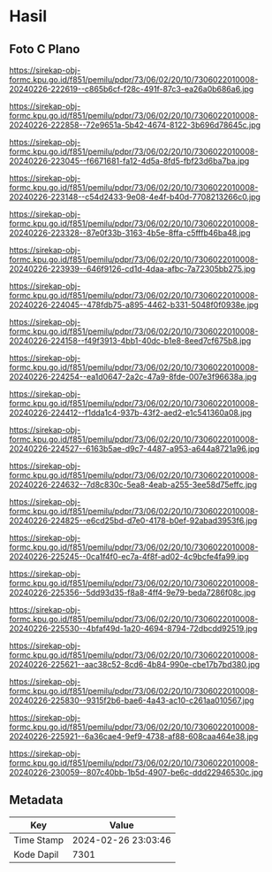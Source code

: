 # Hasil

## Foto C Plano

https://sirekap-obj-formc.kpu.go.id/f851/pemilu/pdpr/73/06/02/20/10/7306022010008-20240226-222619--c865b6cf-f28c-491f-87c3-ea26a0b686a6.jpg

https://sirekap-obj-formc.kpu.go.id/f851/pemilu/pdpr/73/06/02/20/10/7306022010008-20240226-222858--72e9651a-5b42-4674-8122-3b696d78645c.jpg

https://sirekap-obj-formc.kpu.go.id/f851/pemilu/pdpr/73/06/02/20/10/7306022010008-20240226-223045--f6671681-fa12-4d5a-8fd5-fbf23d6ba7ba.jpg

https://sirekap-obj-formc.kpu.go.id/f851/pemilu/pdpr/73/06/02/20/10/7306022010008-20240226-223148--c54d2433-9e08-4e4f-b40d-7708213266c0.jpg

https://sirekap-obj-formc.kpu.go.id/f851/pemilu/pdpr/73/06/02/20/10/7306022010008-20240226-223328--87e0f33b-3163-4b5e-8ffa-c5fffb46ba48.jpg

https://sirekap-obj-formc.kpu.go.id/f851/pemilu/pdpr/73/06/02/20/10/7306022010008-20240226-223939--646f9126-cd1d-4daa-afbc-7a72305bb275.jpg

https://sirekap-obj-formc.kpu.go.id/f851/pemilu/pdpr/73/06/02/20/10/7306022010008-20240226-224045--478fdb75-a895-4462-b331-5048f0f0938e.jpg

https://sirekap-obj-formc.kpu.go.id/f851/pemilu/pdpr/73/06/02/20/10/7306022010008-20240226-224158--f49f3913-4bb1-40dc-b1e8-8eed7cf675b8.jpg

https://sirekap-obj-formc.kpu.go.id/f851/pemilu/pdpr/73/06/02/20/10/7306022010008-20240226-224254--ea1d0647-2a2c-47a9-8fde-007e3f96638a.jpg

https://sirekap-obj-formc.kpu.go.id/f851/pemilu/pdpr/73/06/02/20/10/7306022010008-20240226-224412--f1dda1c4-937b-43f2-aed2-e1c541360a08.jpg

https://sirekap-obj-formc.kpu.go.id/f851/pemilu/pdpr/73/06/02/20/10/7306022010008-20240226-224527--6163b5ae-d9c7-4487-a953-a644a8721a96.jpg

https://sirekap-obj-formc.kpu.go.id/f851/pemilu/pdpr/73/06/02/20/10/7306022010008-20240226-224632--7d8c830c-5ea8-4eab-a255-3ee58d75effc.jpg

https://sirekap-obj-formc.kpu.go.id/f851/pemilu/pdpr/73/06/02/20/10/7306022010008-20240226-224825--e6cd25bd-d7e0-4178-b0ef-92abad3953f6.jpg

https://sirekap-obj-formc.kpu.go.id/f851/pemilu/pdpr/73/06/02/20/10/7306022010008-20240226-225245--0ca1f4f0-ec7a-4f8f-ad02-4c9bcfe4fa99.jpg

https://sirekap-obj-formc.kpu.go.id/f851/pemilu/pdpr/73/06/02/20/10/7306022010008-20240226-225356--5dd93d35-f8a8-4ff4-9e79-beda7286f08c.jpg

https://sirekap-obj-formc.kpu.go.id/f851/pemilu/pdpr/73/06/02/20/10/7306022010008-20240226-225530--4bfaf49d-1a20-4694-8794-72dbcdd92519.jpg

https://sirekap-obj-formc.kpu.go.id/f851/pemilu/pdpr/73/06/02/20/10/7306022010008-20240226-225621--aac38c52-8cd6-4b84-990e-cbe17b7bd380.jpg

https://sirekap-obj-formc.kpu.go.id/f851/pemilu/pdpr/73/06/02/20/10/7306022010008-20240226-225830--9315f2b6-bae6-4a43-ac10-c261aa010567.jpg

https://sirekap-obj-formc.kpu.go.id/f851/pemilu/pdpr/73/06/02/20/10/7306022010008-20240226-225921--6a36cae4-9ef9-4738-af88-608caa464e38.jpg

https://sirekap-obj-formc.kpu.go.id/f851/pemilu/pdpr/73/06/02/20/10/7306022010008-20240226-230059--807c40bb-1b5d-4907-be6c-ddd22946530c.jpg


## Metadata

| Key        | Value               |
| ---------- | ------------------- |
| Time Stamp | 2024-02-26 23:03:46 |
| Kode Dapil | 7301                |



